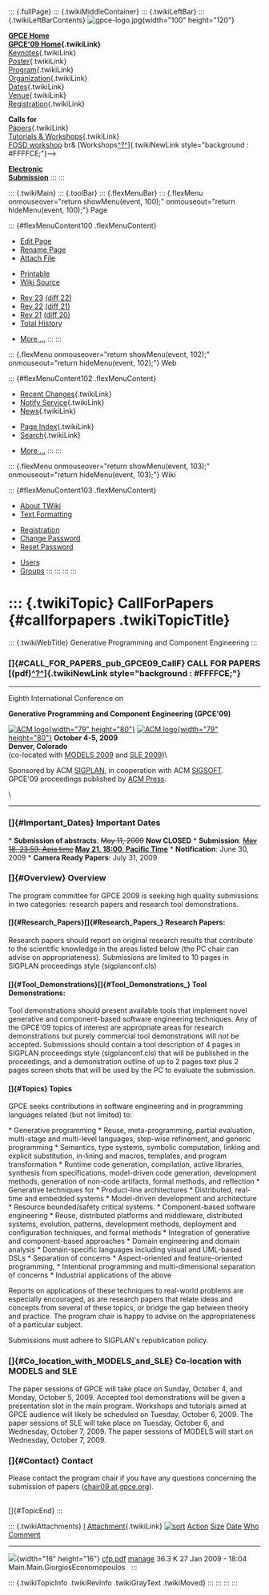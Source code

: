 ::: {.fullPage}
::: {.twikiMiddleContainer}
::: {.twikiLeftBar}
::: {.twikiLeftBarContents}
![gpce-logo.jpg](../pub/GPCE09/WebLeftBar/gpce-logo.jpg){width="100"
height="120"}

**[GPCE Home](http://program-transformation.org/Gpce)**\
**[GPCE\'09 Home](WebHome){.twikiLink}**\
[Keynotes](KeynoteSpeakers){.twikiLink}\
[Poster](Poster){.twikiLink}\
[Program](ConferenceProgram){.twikiLink}\
[Organization](ConferenceOrganization){.twikiLink}\
[Dates](ImportantDates){.twikiLink}\
[Venue](ConferenceVenue){.twikiLink}\
[Registration](ConferenceRegistration){.twikiLink}

**Calls for**\
[Papers](CallForPapers){.twikiLink}\
[Tutorials & Workshops](CallForTutorialsAndWorkshops){.twikiLink}\
[FOSD workshop](http://www.fosd.de/2009) br&
[Workshops[^?^](/edit/GPCE09/CallForWorkshops?topicparent=GPCE09.CallForPapers)]{.twikiNewLink
style="background : #FFFFCE;"}\--\>

**[Electronic\
Submission](http://www.easychair.org/conferences/?conf=gpce09)**
:::
:::

::: {.twikiMain}
::: {.toolBar}
::: {.flexMenuBar}
::: {.flexMenu onmouseover="return showMenu(event, 100);" onmouseout="return hideMenu(event, 100);"}
Page

::: {#flexMenuContent100 .flexMenuContent}
-   [Edit
    Page](http://www.program-transformation.org/edit/GPCE09/CallForPapers?t=1536827529)
-   [Rename
    Page](http://www.program-transformation.org/rename/GPCE09/CallForPapers)
-   [Attach
    File](http://www.program-transformation.org/attach/GPCE09/CallForPapers)

<!-- -->

-   [Printable](http://www.program-transformation.org/view/GPCE09/CallForPapers?skin=print.pattern)
-   [Wiki
    Source](http://www.program-transformation.org/view/GPCE09/CallForPapers?skin=text&raw=on&contenttype=text/plain)

<!-- -->

-   [Rev
    23](http://www.program-transformation.org/view/GPCE09/CallForPapers?rev=1.23)
    [(diff 22)](http://www.program-transformation.org/rdiff/GPCE09/CallForPapers?rev1=1.23&rev2=1.22)
-   [Rev
    22](http://www.program-transformation.org/view/GPCE09/CallForPapers?rev=1.22)
    [(diff 21)](http://www.program-transformation.org/rdiff/GPCE09/CallForPapers?rev1=1.22&rev2=1.21)
-   [Rev
    21](http://www.program-transformation.org/view/GPCE09/CallForPapers?rev=1.21)
    [(diff 20)](http://www.program-transformation.org/rdiff/GPCE09/CallForPapers?rev1=1.21&rev2=1.20)
-   [Total
    History](http://www.program-transformation.org/rdiff/GPCE09/CallForPapers)

<!-- -->

-   [More
    \...](http://www.program-transformation.org/oops/GPCE09/CallForPapers?template=oopsmore&param1=1.23&param2=1.23)
:::
:::

::: {.flexMenu onmouseover="return showMenu(event, 102);" onmouseout="return hideMenu(event, 102);"}
Web

::: {#flexMenuContent102 .flexMenuContent}
-   [Recent Changes](WebChanges){.twikiLink}
-   [Notify Service](WebNotify){.twikiLink}
-   [News](WebNews){.twikiLink}

<!-- -->

-   [Page Index](WebIndex){.twikiLink}
-   [Search](WebSearch){.twikiLink}

<!-- -->

-   [More
    \...](http://www.program-transformation.org/oops/GPCE09/CallForPapers?template=oopsmore&param1=1.23&param2=1.23)
:::
:::

::: {.flexMenu onmouseover="return showMenu(event, 103);" onmouseout="return hideMenu(event, 103);"}
Wiki

::: {#flexMenuContent103 .flexMenuContent}
-   [About
    TWiki](http://www.program-transformation.org/view/TWiki/WebHome)
-   [Text
    Formatting](http://www.program-transformation.org/view/TWiki/TextFormattingRules)

<!-- -->

-   [Registration](http://www.program-transformation.org/view/TWiki/TWikiRegistration)
-   [Change
    Password](http://www.program-transformation.org/view/TWiki/ChangePassword)
-   [Reset
    Password](http://www.program-transformation.org/view/TWiki/ResetPassword)

<!-- -->

-   [Users](http://www.program-transformation.org/view/Main/TWikiUsers)
-   [Groups](http://www.program-transformation.org/view/Main/TWikiGroups)
:::
:::
:::
:::

::: {.twikiTopic}
CallForPapers {#callforpapers .twikiTopicTitle}
=============

::: {.twikiWebTitle}
Generative Programming and Component Engineering
:::

### []{#CALL_FOR_PAPERS_pub_GPCE09_CallF} CALL FOR PAPERS [(pdf)[^?^](http://www.program-transformation.org/edit/GPCE09/PubGPCE09CallForPaperscfppdf?topicparent=GPCE09.CallForPapers)]{.twikiNewLink style="background : #FFFFCE;"}

------------------------------------------------------------------------

Eighth International Conference on

**Generative Programming and Component Engineering (GPCE\'09)**

[![ACM logo](../pub/GPCE09/ConferenceHeader/acm_logo.jpg){width="79"
height="80"}](http://www.acm.org/) [![ACM
logo](../pub/GPCE09/ConferenceHeader/acm_logo.jpg){width="79"
height="80"}](http://www.acm.org/) **October 4-5, 2009**\
**Denver, Colorado**\
(co-located with [MODELS 2009](http://www.modelsconference.org/) and
[SLE 2009](http://planet-sl.org/sle2009/))\

Sponsored by ACM [SIGPLAN](http://www.acm.org/sigplan/), in cooperation
with ACM [SIGSOFT](http://www.acm.org/sigsoft/).\
GPCE\'09 proceedings published by [ACM Press](http://www.acm.org/pubs/).

\

------------------------------------------------------------------------

### []{#Important_Dates} Important Dates

\* **Submission of abstracts**: ~~May 11, 2009~~ **Now CLOSED** \*
**Submission**: ~~[May 18, 23:59, Apia
time](http://www.timeanddate.com/worldclock/fixedtime.html?month=5&day=18&year=2009&hour=23&min=59&sec=0&p1=282)~~
**[May 21, 18:00, Pacific
Time](http://www.timeanddate.com/worldclock/fixedtime.html?day=21&month=5&year=2009&hour=18&min=0&sec=0&p1=256)**
\* **Notification**: June 30, 2009 \* **Camera Ready Papers**: July 31,
2009

### []{#Overview} Overview

The program committee for GPCE 2009 is seeking high quality submissions
in two categories: research papers and research tool demonstrations.

#### []{#Research_Papers}[]{#Research_Papers_} Research Papers:

Research papers should report on original research results that
contribute to the scientific knowledge in the areas listed below (the PC
chair can advise on appropriateness). Submissions are limited to 10
pages in SIGPLAN proceedings style (sigplanconf.cls)

#### []{#Tool_Demonstrations}[]{#Tool_Demonstrations_} Tool Demonstrations:

Tool demonstrations should present available tools that implement novel
generative and component-based software engineering techniques. Any of
the GPCE\'09 topics of interest are appropriate areas for research
demonstrations but purely commercial tool demonstrations will not be
accepted. Submissions should contain a tool description of 4 pages in
SIGPLAN proceedings style (sigplanconf.cls) that will be published in
the proceedings, and a demonstration outline of up to 2 pages text plus
2 pages screen shots that will be used by the PC to evaluate the
submission.

#### []{#Topics} Topics

GPCE seeks contributions in software engineering and in programming
languages related (but not limited) to:

\* Generative programming \* Reuse, meta-programming, partial
evaluation, multi-stage and multi-level languages, step-wise refinement,
and generic programming \* Semantics, type systems, symbolic
computation, linking and explicit substitution, in-lining and macros,
templates, and program transformation \* Runtime code generation,
compilation, active libraries, synthesis from specifications,
model-driven code generation, development methods, generation of
non-code artifacts, formal methods, and reflection \* Generative
techniques for \* Product-line architectures \* Distributed, real-time
and embedded systems \* Model-driven development and architecture \*
Resource bounded/safety critical systems. \* Component-based software
engineering \* Reuse, distributed platforms and middleware, distributed
systems, evolution, patterns, development methods, deployment and
configuration techniques, and formal methods \* Integration of
generative and component-based approaches \* Domain engineering and
domain analysis \* Domain-specific languages including visual and
UML-based DSLs \* Separation of concerns \* Aspect-oriented and
feature-oriented programming, \* Intentional programming and
multi-dimensional separation of concerns \* Industrial applications of
the above

Reports on applications of these techniques to real-world problems are
especially encouraged, as are research papers that relate ideas and
concepts from several of these topics, or bridge the gap between theory
and practice. The program chair is happy to advise on the
appropriateness of a particular subject.

Submissions must adhere to SIGPLAN\'s republication policy.

### []{#Co_location_with_MODELS_and_SLE} Co-location with MODELS and SLE

The paper sessions of GPCE will take place on Sunday, October 4, and
Monday, October 5, 2009. Accepted tool demonstrations will be given a
presentation slot in the main program. Workshops and tutorials aimed at
GPCE audience will likely be scheduled on Tuesday, October 6, 2009. The
paper sessions of SLE will take place on Tuesday, October 6, and
Wednesday, October 7, 2009. The paper sessions of MODELS will start on
Wednesday, October 7, 2009.

### []{#Contact} Contact

Please contact the program chair if you have any questions concerning
the submission of papers ([chair09 at
gpce.org](mailto:chair09@gpce.org)).

\
[]{#TopicEnd}
:::

::: {.twikiAttachments}
  [I](CallForPapers@sortcol=0&table=1&up=0#sorted_table "Sort by this column")   [Attachment](../TWiki/FileAttachment){.twikiLink} [![sort](../pub/TWiki/TablePlugin/diamond.gif)](CallForPapers@sortcol=1&table=1&up=0#sorted_table "Sort by this column")   [Action](CallForPapers@sortcol=2&table=1&up=0#sorted_table "Sort by this column")                                                                                [Size](CallForPapers@sortcol=3&table=1&up=0#sorted_table "Sort by this column") [Date](CallForPapers@sortcol=4&table=1&up=0#sorted_table "Sort by this column")   [Who](CallForPapers@sortcol=5&table=1&up=0#sorted_table "Sort by this column")   [Comment](CallForPapers@sortcol=6&table=1&up=0#sorted_table "Sort by this column")
  ------------------------------------------------------------------------------ ---------------------------------------------------------------------------------------------------------------------------------------------------------------------------- -------------------------------------------------------------------------------------------------------------------------------------------------------------- --------------------------------------------------------------------------------- --------------------------------------------------------------------------------- -------------------------------------------------------------------------------- ------------------------------------------------------------------------------------
  ![](../pub/icn/pdf.gif){width="16" height="16"}                                [cfp.pdf](../pub/GPCE09/CallForPapers/cfp.pdf)                                                                                                                               [manage](http://www.program-transformation.org/attach/GPCE09/CallForPapers?filename=cfp.pdf&revInfo=1 "change, update, previous revisions, move, delete...")                                                                              36.3 K 27 Jan 2009 - 18:04                                                               Main.Main.GiorgiosEconomopoulos                                                   
:::

::: {.twikiTopicInfo .twikiRevInfo .twikiGrayText .twikiMoved}
:::
:::
:::
:::
